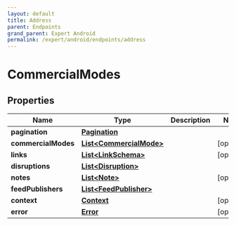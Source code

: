 ```yaml
---
layout: default
title: Address
parent: Endpoints
grand_parent: Expert Android
permalink: /expert/android/endpoints/address
---
```


# CommercialModes

## Properties
Name | Type | Description | Notes
------------ | ------------- | ------------- | -------------
**pagination** | [**Pagination**](Pagination.md) |  | 
**commercialModes** | [**List&lt;CommercialMode&gt;**](CommercialMode.md) |  |  [optional]
**links** | [**List&lt;LinkSchema&gt;**](LinkSchema.md) |  |  [optional]
**disruptions** | [**List&lt;Disruption&gt;**](Disruption.md) |  | 
**notes** | [**List&lt;Note&gt;**](Note.md) |  |  [optional]
**feedPublishers** | [**List&lt;FeedPublisher&gt;**](FeedPublisher.md) |  | 
**context** | [**Context**](Context.md) |  |  [optional]
**error** | [**Error**](Error.md) |  |  [optional]



